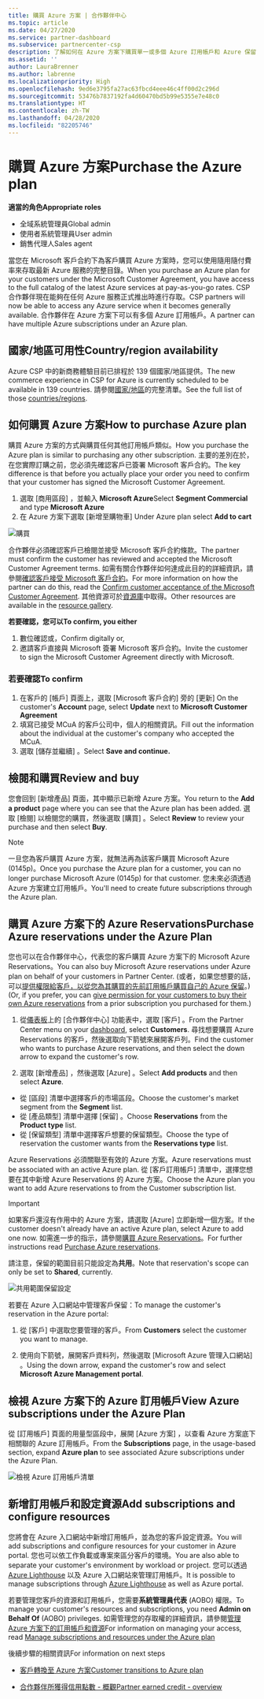 ```yaml
---
title: 購買 Azure 方案 | 合作夥伴中心
ms.topic: article
ms.date: 04/27/2020
ms.service: partner-dashboard
ms.subservice: partnercenter-csp
description: 了解如何在 Azure 方案下購買單一或多個 Azure 訂用帳戶和 Azure 保留、設定資源，以及檢視或新增訂用帳戶。
ms.assetid: ''
author: LauraBrenner
ms.author: labrenne
ms.localizationpriority: High
ms.openlocfilehash: 9ed6e3795fa27ac63fbcd4eee46c4ff00d2c296d
ms.sourcegitcommit: 53476b7837192fa4d60470bd5b99e5355e7e48c0
ms.translationtype: HT
ms.contentlocale: zh-TW
ms.lasthandoff: 04/28/2020
ms.locfileid: "82205746"
---
```

# <a name="purchase-the-azure-plan"></a><span data-ttu-id="7c427-103">購買 Azure 方案</span><span class="sxs-lookup"><span data-stu-id="7c427-103">Purchase the Azure plan</span></span>

<span data-ttu-id="7c427-104">**適當的角色**</span><span class="sxs-lookup"><span data-stu-id="7c427-104">**Appropriate roles**</span></span>
-    <span data-ttu-id="7c427-105">全域系統管理員</span><span class="sxs-lookup"><span data-stu-id="7c427-105">Global admin</span></span>
-    <span data-ttu-id="7c427-106">使用者系統管理員</span><span class="sxs-lookup"><span data-stu-id="7c427-106">User admin</span></span>
-    <span data-ttu-id="7c427-107">銷售代理人</span><span class="sxs-lookup"><span data-stu-id="7c427-107">Sales agent</span></span>

<span data-ttu-id="7c427-108">當您在 Microsoft 客戶合約下為客戶購買 Azure 方案時，您可以使用隨用隨付費率來存取最新 Azure 服務的完整目錄。</span><span class="sxs-lookup"><span data-stu-id="7c427-108">When you purchase an Azure plan for your customers under the Microsoft Customer Agreement, you have access to the full catalog of the latest Azure services at pay-as-you-go rates.</span></span> <span data-ttu-id="7c427-109">CSP 合作夥伴現在能夠在任何 Azure 服務正式推出時進行存取。</span><span class="sxs-lookup"><span data-stu-id="7c427-109">CSP partners will now be able to access any Azure service when it becomes generally available.</span></span> <span data-ttu-id="7c427-110">合作夥伴在 Azure 方案下可以有多個 Azure 訂用帳戶。</span><span class="sxs-lookup"><span data-stu-id="7c427-110">A partner can have multiple Azure subscriptions under an Azure plan.</span></span> 

## <a name="countryregion-availability"></a><span data-ttu-id="7c427-111">國家/地區可用性</span><span class="sxs-lookup"><span data-stu-id="7c427-111">Country/region availability</span></span>
<span data-ttu-id="7c427-112">Azure CSP 中的新商務體驗目前已排程於 139 個國家/地區提供。</span><span class="sxs-lookup"><span data-stu-id="7c427-112">The new commerce experience in CSP for Azure is currently scheduled to be available in 139 countries.</span></span> <span data-ttu-id="7c427-113">請參閱[國家/地區](https://query.prod.cms.rt.microsoft.com/cms/api/am/binary/RE3QN0x)的完整清單。</span><span class="sxs-lookup"><span data-stu-id="7c427-113">See the full list of those [countries/regions](https://query.prod.cms.rt.microsoft.com/cms/api/am/binary/RE3QN0x).</span></span> 

## <a name="how-to-purchase-azure-plan"></a><span data-ttu-id="7c427-114">如何購買 Azure 方案</span><span class="sxs-lookup"><span data-stu-id="7c427-114">How to purchase Azure plan</span></span>

<span data-ttu-id="7c427-115">購買 Azure 方案的方式與購買任何其他訂用帳戶類似。</span><span class="sxs-lookup"><span data-stu-id="7c427-115">How you purchase the Azure plan is similar to purchasing any other subscription.</span></span> <span data-ttu-id="7c427-116">主要的差別在於，在您實際訂購之前，您必須先確認客戶已簽署 Microsoft 客戶合約。</span><span class="sxs-lookup"><span data-stu-id="7c427-116">The key difference is that before you actually place your order you need to confirm that your customer has signed the Microsoft Customer Agreement.</span></span>

1. <span data-ttu-id="7c427-117">選取 [商用區段]  ，並輸入 **Microsoft Azure**</span><span class="sxs-lookup"><span data-stu-id="7c427-117">Select **Segment Commercial** and type **Microsoft Azure**</span></span> 
2. <span data-ttu-id="7c427-118">在 Azure 方案下選取 [新增至購物車] </span><span class="sxs-lookup"><span data-stu-id="7c427-118">Under Azure plan select **Add to cart**</span></span>

![購買](images/azure/Azurepurchase1.png)

<span data-ttu-id="7c427-120">合作夥伴必須確認客戶已檢閱並接受 Microsoft 客戶合約條款。</span><span class="sxs-lookup"><span data-stu-id="7c427-120">The partner must confirm the customer has reviewed and accepted the Microsoft Customer Agreement terms.</span></span> <span data-ttu-id="7c427-121">如需有關合作夥伴如何達成此目的的詳細資訊，請參閱[確認客戶接受 Microsoft 客戶合約](https://docs.microsoft.com/partner-center/confirm-customer-agreement)。</span><span class="sxs-lookup"><span data-stu-id="7c427-121">For more information on how the partner can do this, read the [Confirm customer acceptance of the Microsoft Customer Agreement](https://docs.microsoft.com/partner-center/confirm-customer-agreement).</span></span> <span data-ttu-id="7c427-122">其他資源可於[資源庫](https://partner.microsoft.com/resources/collection/Microsoft-Customer-Agreement-in-the-CSP-program#/)中取得。</span><span class="sxs-lookup"><span data-stu-id="7c427-122">Other resources are available in the [resource gallery](https://partner.microsoft.com/resources/collection/Microsoft-Customer-Agreement-in-the-CSP-program#/).</span></span>

<span data-ttu-id="7c427-123">**若要確認，您可以**</span><span class="sxs-lookup"><span data-stu-id="7c427-123">**To confirm, you either**</span></span>
1. <span data-ttu-id="7c427-124">數位確認或，</span><span class="sxs-lookup"><span data-stu-id="7c427-124">Confirm digitally or,</span></span>
2. <span data-ttu-id="7c427-125">邀請客戶直接與 Microsoft 簽署 Microsoft 客戶合約。</span><span class="sxs-lookup"><span data-stu-id="7c427-125">Invite the customer to sign the Microsoft Customer Agreement directly with Microsoft.</span></span> 

### <a name="to-confirm"></a><span data-ttu-id="7c427-126">若要確認</span><span class="sxs-lookup"><span data-stu-id="7c427-126">To confirm</span></span> 

1. <span data-ttu-id="7c427-127">在客戶的 [帳戶]  頁面上，選取 [Microsoft 客戶合約]  旁的 [更新] </span><span class="sxs-lookup"><span data-stu-id="7c427-127">On the customer's **Account** page, select **Update** next to **Microsoft Customer Agreement**</span></span>  
2. <span data-ttu-id="7c427-128">填寫已接受 MCuA 的客戶公司中，個人的相關資訊。</span><span class="sxs-lookup"><span data-stu-id="7c427-128">Fill out the information about the individual at the customer's company who accepted the MCuA.</span></span>
3. <span data-ttu-id="7c427-129">選取 [儲存並繼續]  。</span><span class="sxs-lookup"><span data-stu-id="7c427-129">Select **Save and continue.**</span></span>  

## <a name="review-and-buy"></a><span data-ttu-id="7c427-130">檢閱和購買</span><span class="sxs-lookup"><span data-stu-id="7c427-130">Review and buy</span></span>

<span data-ttu-id="7c427-131">您會回到 [新增產品]  頁面，其中顯示已新增 Azure 方案。</span><span class="sxs-lookup"><span data-stu-id="7c427-131">You return to the **Add a product** page where you can see that the Azure plan has been added.</span></span> <span data-ttu-id="7c427-132">選取 [檢閱]  以檢閱您的購買，然後選取 [購買]  。</span><span class="sxs-lookup"><span data-stu-id="7c427-132">Select **Review** to review your purchase and then select **Buy**.</span></span> 

>[!Note]
><span data-ttu-id="7c427-133">一旦您為客戶購買 Azure 方案，就無法再為該客戶購買 Microsoft Azure (0145p)。</span><span class="sxs-lookup"><span data-stu-id="7c427-133">Once you purchase the Azure plan for a customer, you can no longer purchase Microsoft Azure (0145p) for that customer.</span></span> <span data-ttu-id="7c427-134">您未來必須透過 Azure 方案建立訂用帳戶。</span><span class="sxs-lookup"><span data-stu-id="7c427-134">You'll need to create future subscriptions through the Azure plan.</span></span>

## <a name="purchase-azure-reservations-under-the-azure-plan"></a><span data-ttu-id="7c427-135">購買 Azure 方案下的 Azure Reservations</span><span class="sxs-lookup"><span data-stu-id="7c427-135">Purchase Azure reservations under the Azure Plan</span></span> 
  
<span data-ttu-id="7c427-136">您也可以在合作夥伴中心，代表您的客戶購買 Azure 方案下的 Microsoft Azure Reservations。</span><span class="sxs-lookup"><span data-stu-id="7c427-136">You can also buy Microsoft Azure reservations under Azure plan on behalf of your customers in Partner Center.</span></span> <span data-ttu-id="7c427-137">(或者，如果您想要的話，可以[提供權限給客戶，以從您為其購買的先前訂用帳戶購買自己的 Azure 保留](give-customers-permission.md)。)</span><span class="sxs-lookup"><span data-stu-id="7c427-137">(Or, if you prefer, you can [give permission for your customers to buy their own Azure reservations](give-customers-permission.md) from a prior subscription you purchased for them.)</span></span>

1. <span data-ttu-id="7c427-138">從[儀表板](https://partner.microsoft.com/dashboard/)上的 [合作夥伴中心] 功能表中，選取 [客戶]  。</span><span class="sxs-lookup"><span data-stu-id="7c427-138">From the Partner Center menu on your [dashboard](https://partner.microsoft.com/dashboard/), select **Customers**.</span></span> <span data-ttu-id="7c427-139">尋找想要購買 Azure Reservations 的客戶，然後選取向下箭號來展開客戶列。</span><span class="sxs-lookup"><span data-stu-id="7c427-139">Find the customer who wants to purchase Azure reservations, and then select the down arrow to expand the customer's row.</span></span>

2. <span data-ttu-id="7c427-140">選取 [新增產品]  ，然後選取 [Azure]  。</span><span class="sxs-lookup"><span data-stu-id="7c427-140">Select **Add products** and then select **Azure**.</span></span> 
- <span data-ttu-id="7c427-141">從 [區段]  清單中選擇客戶的市場區段。</span><span class="sxs-lookup"><span data-stu-id="7c427-141">Choose the customer's market segment from the **Segment** list.</span></span> 
- <span data-ttu-id="7c427-142">從 [產品類型]  清單中選擇 [保留]  。</span><span class="sxs-lookup"><span data-stu-id="7c427-142">Choose **Reservations** from the **Product type** list.</span></span> 
- <span data-ttu-id="7c427-143">從 [保留類型]  清單中選擇客戶想要的保留類型。</span><span class="sxs-lookup"><span data-stu-id="7c427-143">Choose the type of reservation the customer wants from the **Reservations type** list.</span></span> 

<span data-ttu-id="7c427-144">Azure Reservations 必須關聯至有效的 Azure 方案。</span><span class="sxs-lookup"><span data-stu-id="7c427-144">Azure reservations must be associated with an active Azure plan.</span></span> <span data-ttu-id="7c427-145">從 [客戶訂用帳戶] 清單中，選擇您想要在其中新增 Azure Reservations 的 Azure 方案。</span><span class="sxs-lookup"><span data-stu-id="7c427-145">Choose the Azure plan you want to add Azure reservations to from the Customer subscription list.</span></span> 

>[!Important] 
><span data-ttu-id="7c427-146">如果客戶還沒有作用中的 Azure 方案，請選取 [Azure] 立即新增一個方案。</span><span class="sxs-lookup"><span data-stu-id="7c427-146">If the customer doesn't already have an active Azure plan, select Azure to add one now.</span></span> <span data-ttu-id="7c427-147">如需進一步的指示，請參閱[購買 Azure Reservations](https://docs.microsoft.com/partner-center/azure-reservations-buying#purchase-azure-reservations)。</span><span class="sxs-lookup"><span data-stu-id="7c427-147">For further instructions read [Purchase Azure reservations](https://docs.microsoft.com/partner-center/azure-reservations-buying#purchase-azure-reservations).</span></span>

<span data-ttu-id="7c427-148">請注意，保留的範圍目前只能設定為**共用**。</span><span class="sxs-lookup"><span data-stu-id="7c427-148">Note that reservation's scope can only be set to **Shared**, currently.</span></span> 

![共用範圍保留設定](images/azure/addprods1.png)

<span data-ttu-id="7c427-150">若要在 Azure 入口網站中管理客戶保留：</span><span class="sxs-lookup"><span data-stu-id="7c427-150">To manage the customer's reservation in the Azure portal:</span></span> 

1. <span data-ttu-id="7c427-151">從 [客戶]  中選取您要管理的客戶。</span><span class="sxs-lookup"><span data-stu-id="7c427-151">From **Customers** select the customer you want to manage.</span></span> 

2. <span data-ttu-id="7c427-152">使用向下箭號，展開客戶資料列，然後選取 [Microsoft Azure 管理入口網站]  。</span><span class="sxs-lookup"><span data-stu-id="7c427-152">Using the down arrow, expand the customer's row and select **Microsoft Azure Management portal**.</span></span>  
 
## <a name="view-azure-subscriptions-under-the-azure-plan"></a><span data-ttu-id="7c427-153">檢視 Azure 方案下的 Azure 訂用帳戶</span><span class="sxs-lookup"><span data-stu-id="7c427-153">View Azure subscriptions under the Azure Plan</span></span> 

<span data-ttu-id="7c427-154">從 [訂用帳戶]  頁面的用量型區段中，展開 [Azure 方案]  ，以查看 Azure 方案底下相關聯的 Azure 訂用帳戶。</span><span class="sxs-lookup"><span data-stu-id="7c427-154">From the **Subscriptions** page, in the usage-based section, expand **Azure plan** to see associated Azure subscriptions under the Azure Plan.</span></span>

![檢視 Azure 訂用帳戶清單](images/azure/addprods2.png) 


## <a name="add-subscriptions-and-configure-resources"></a><span data-ttu-id="7c427-156">新增訂用帳戶和設定資源</span><span class="sxs-lookup"><span data-stu-id="7c427-156">Add subscriptions and configure resources</span></span>

<span data-ttu-id="7c427-157">您將會在 Azure 入口網站中新增訂用帳戶，並為您的客戶設定資源。</span><span class="sxs-lookup"><span data-stu-id="7c427-157">You will add subscriptions and configure resources for your customer in Azure portal.</span></span> <span data-ttu-id="7c427-158">您也可以依工作負載或專案來區分客戶的環境。</span><span class="sxs-lookup"><span data-stu-id="7c427-158">You are also able to separate your customer's environment by workload or project.</span></span> <span data-ttu-id="7c427-159">您可以透過 [Azure Lighthouse](https://azure.microsoft.com/services/azure-lighthouse/) 以及 Azure 入口網站來管理訂用帳戶。</span><span class="sxs-lookup"><span data-stu-id="7c427-159">It is possible to manage subscriptions through [Azure Lighthouse](https://azure.microsoft.com/services/azure-lighthouse/) as well as Azure portal.</span></span> 

<span data-ttu-id="7c427-160">若要管理您客戶的資源和訂用帳戶，您需要**系統管理員代表** (AOBO) 權限。</span><span class="sxs-lookup"><span data-stu-id="7c427-160">To manage your customer's resources and subscriptions, you need **Admin on Behalf Of** (AOBO) privileges.</span></span> <span data-ttu-id="7c427-161">如需管理您的存取權的詳細資訊，請參閱[管理 Azure 方案下的訂用帳戶和資源](azure-plan-manage.md)</span><span class="sxs-lookup"><span data-stu-id="7c427-161">For information on managing your access, read [Manage subscriptions and resources under the Azure plan](azure-plan-manage.md)</span></span>

<span data-ttu-id="7c427-162">後續步驟的相關資訊</span><span class="sxs-lookup"><span data-stu-id="7c427-162">For information on next steps</span></span>

- [<span data-ttu-id="7c427-163">客戶轉換至 Azure 方案</span><span class="sxs-lookup"><span data-stu-id="7c427-163">Customer transitions to Azure plan</span></span>](azure-plan-transition.md)

- [<span data-ttu-id="7c427-164">合作夥伴所獲得信用點數 - 概觀</span><span class="sxs-lookup"><span data-stu-id="7c427-164">Partner earned credit - overview</span></span>](partner-earned-credit.md)







            




    

  













    



    
